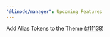 ```yaml
---
"@linode/manager": Upcoming Features
---
```


Add Alias Tokens to the Theme ([#11138](https://github.com/linode/manager/pull/11138))
